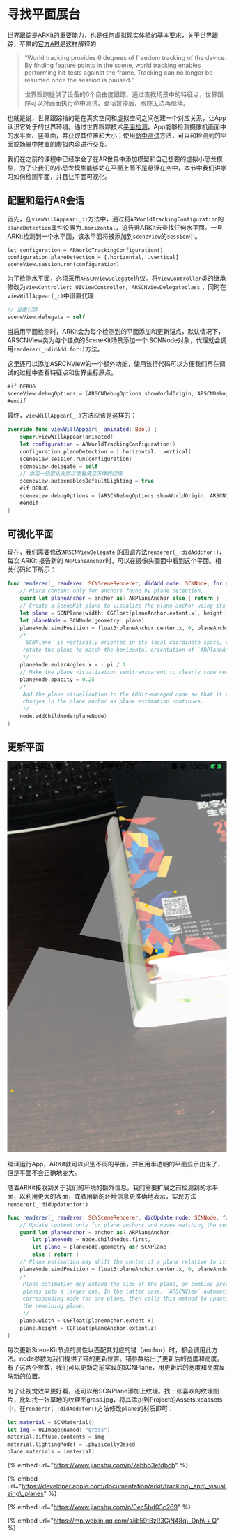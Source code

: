 # 寻找平面展台

世界跟踪是ARKit的重要能力，也是任何虚拟现实体验的基本要求，关于世界跟踪，苹果的[官方API](https://developer.apple.com/documentation/arkit/understanding_world_tracking)是这样解释的

> “World tracking provides 6 degrees of freedom tracking of the device. By finding feature points in the scene, world tracking enables performing hit-tests against the frame. Tracking can no longer be resumed once the session is paused.”
>
> 世界跟踪提供了设备的6个自由度跟踪，通过查找场景中的特征点，世界跟踪可以对画面执行命中测试。会话暂停后，跟踪无法再继续。

也就是说，世界跟踪指的是在真实空间和虚拟空间之间创建一个对应关系，让App认识它处于的世界环境。通过世界跟踪技术[平面检测](https://developer.apple.com/documentation/arkit/arworldtrackingconfiguration/2923548-planedetection)，App能够检测摄像机画面中的水平面、竖直面，并获取其位置和大小；使用[命中测试](https://developer.apple.com/documentation/arkit/arhittestresult)方法，可以和检测到的平面或场景中放置的虚拟内容进行交互。

我们在之前的课程中已经学会了在AR世界中添加模型和自己想要的虚拟小恐龙模型，为了让我们的小恐龙模型能够站在平面上而不是悬浮在空中，本节中我们讲学习如何检测平面，并且让平面可视化。

## 配置和运行AR会话

首先，在`viewWillAppear(_:)`方法中，通过将`ARWorldTrackingConfiguration`的`planeDetection`属性设置为`.horizontal`，这告诉ARKit去查找任何水平面。一旦ARKit检测到一个水平面，该水平面将被添加到`sceneView`的`session`中。

```text
let configuration = ARWorldTrackingConfiguration()
configuration.planeDetection = [.horizontal, .vertical]
sceneView.session.run(configuration)
```

为了检测水平面，必须采用`ARSCNViewDelegate`协议。将`ViewController`类的继承修改为`ViewController: UIViewController, ARSCNViewDelegateclass` ，同时在`viewWillAppear(_:)`中设置代理

```swift
// 设置代理
sceneView.delegate = self
```

当启用平面检测时，ARKit会为每个检测到的平面添加和更新锚点，默认情况下，ARSCNView类为每个锚点的SceneKit场景添加一个 SCNNode对象，代理就会调用`renderer(_:didAdd:for:)`方法。

这里还可以添加ASRCNView的一个额外功能，使用该行代码可以方便我们再在调试的过程中查看特征点和世界坐标原点。

```swift
#if DEBUG
sceneView.debugOptions = [ARSCNDebugOptions.showWorldOrigin, ARSCNDebugOptions.showFeaturePoints]
#endif
```

最终，`viewWillAppear(_:)`方法应该是这样的：

```swift
override func viewWillAppear(_ animated: Bool) {
    super.viewWillAppear(animated)
    let configuration = ARWorldTrackingConfiguration()
    configuration.planeDetection = [.horizontal, .vertical]
    sceneView.session.run(configuration)
    sceneView.delegate = self
    // 添加一些默认光照以便看清立方体的边缘
    sceneView.autoenablesDefaultLighting = true
    #if DEBUG
    sceneView.debugOptions = [ARSCNDebugOptions.showWorldOrigin, ARSCNDebugOptions.showFeaturePoints]
    #endif
}

```

## 可视化平面

现在，我们需要修改`ARSCNViewDelegate` 的回调方法`renderer(_:didAdd:for:)`，每次 ARKit 报告新的 `ARPlaneAnchor`时，可以在摄像头画面中看到这个平面。相关代码如下所示：

```swift
func renderer(_ renderer: SCNSceneRenderer, didAdd node: SCNNode, for anchor: ARAnchor) {
    // Place content only for anchors found by plane detection.
    guard let planeAnchor = anchor as? ARPlaneAnchor else { return }
    // Create a SceneKit plane to visualize the plane anchor using its position and extent.
    let plane = SCNPlane(width: CGFloat(planeAnchor.extent.x), height: CGFloat(planeAnchor.extent.z))
    let planeNode = SCNNode(geometry: plane)
    planeNode.simdPosition = float3(planeAnchor.center.x, 0, planeAnchor.center.z)
    /*
     `SCNPlane` is vertically oriented in its local coordinate space, so
     rotate the plane to match the horizontal orientation of `ARPlaneAnchor`.
     */
    planeNode.eulerAngles.x = -.pi / 2
    // Make the plane visualization semitransparent to clearly show real-world placement.
    planeNode.opacity = 0.25
    /*
     Add the plane visualization to the ARKit-managed node so that it tracks
     changes in the plane anchor as plane estimation continues.
     */
    node.addChildNode(planeNode)
}

```

## 更新平面

![](.gitbook/assets/23.png)

编译运行App，ARKit就可以识别不同的平面，并且用半透明的平面显示出来了，但是平面不会正确地变大。

随着ARKit接收到关于我们的环境的额外信息，我们需要扩展之前检测到的水平面，以利用更大的表面，或者用新的环境信息更准确地表示，实现方法`renderer(_:didUpdate:for:)`

```swift
func renderer(_ renderer: SCNSceneRenderer, didUpdate node: SCNNode, for anchor: ARAnchor) {
    // Update content only for plane anchors and nodes matching the setup created in `renderer(_:didAdd:for:)`.
    guard let planeAnchor = anchor as? ARPlaneAnchor,
        let planeNode = node.childNodes.first,
        let plane = planeNode.geometry as? SCNPlane
        else { return }
    // Plane estimation may shift the center of a plane relative to its anchor's transform.
    planeNode.simdPosition = float3(planeAnchor.center.x, 0, planeAnchor.center.z)
    /*
     Plane estimation may extend the size of the plane, or combine previously detected
     planes into a larger one. In the latter case, `ARSCNView` automatically deletes the
     corresponding node for one plane, then calls this method to update the size of
     the remaining plane.
     */
    plane.width = CGFloat(planeAnchor.extent.x)
    plane.height = CGFloat(planeAnchor.extent.z)
}

```

每次更新SceneKit节点的属性以匹配其对应的锚（anchor）时，都会调用此方法。node参数为我们提供了锚的更新位置。锚参数给出了更新后的宽度和高度。有了这两个参数，我们可以更新之前实现的SCNPlane，用更新后的宽度和高度反映新的位置。

为了让视觉效果更好看，还可以给SCNPlane添加上纹理。找一张喜欢的纹理图片，比如找一张草地的纹理图grass.jpg，将其添加到Project的Assets.xcassets中，在`renderer(_:didAdd:for:)`方法修改`plane`的材质即可：

```swift
let material = SCNMaterial()
let img = UIImage(named: "grass")
material.diffuse.contents = img
material.lightingModel = .physicallyBased
plane.materials = [material]

```

{% embed url="https://www.jianshu.com/p/7abbb3efdbcb" %}

{% embed url="https://developer.apple.com/documentation/arkit/tracking\_and\_visualizing\_planes" %}

{% embed url="https://www.jianshu.com/p/0ec5bd03c269" %}

{% embed url="https://mp.weixin.qq.com/s/ib59tBzR3GjN48q\_Dph\_\_Q" %}

